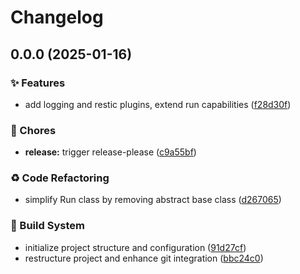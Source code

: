 # Changelog

## 0.0.0 (2025-01-16)


### ✨ Features

* add logging and restic plugins, extend run capabilities ([f28d30f](https://github.com/liblaf/cherries/commit/f28d30f990a9cbc876c16e98f8fdf5a2e7f54746))


### 🎫 Chores

* **release:** trigger release-please ([c9a55bf](https://github.com/liblaf/cherries/commit/c9a55bf870bce514a76288827d817d0f3777f65a))


### ♻ Code Refactoring

* simplify Run class by removing abstract base class ([d267065](https://github.com/liblaf/cherries/commit/d26706537fc81d4abd4be87d29511259774053ad))


### 👷 Build System

* initialize project structure and configuration ([91d27cf](https://github.com/liblaf/cherries/commit/91d27cf861b724b1cbaf923eceac7e0177edcadb))
* restructure project and enhance git integration ([bbc24c0](https://github.com/liblaf/cherries/commit/bbc24c019640371f110aaae98d3bf178c8f353f0))
